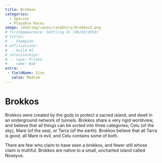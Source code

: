 ```yaml
---
title: Brokkos
categories:
  - Species
  - Playable Races
image: /dnd/img/races/raceEntry/brokkos2.png
# firstAppearance: Settling In (06/02/2018)
# titles:
#  - Champion
# affiliations:
#  - Guild #1
# relationships:
#  - type: Friend
#    name: Bob
extra:
 - fieldName: Size
   value: Medium
---
```


# Brokkos

Brokkos were created by the gods to protect a sacred island, and dwell in an underground network of tunnels. Brokkos share a very rigid worldview, and believe that all things can be sorted into three categories; Celu (of the sky), Mare (of the sea), or Tarra (of the earth). Brokkos believe that all Tarra is good, all Mare is evil, and Celu contains some of both.

There are few who claim to have seen a brokkos, and fewer still whose claim is truthful. Brokkos are native to a small, uncharted island called Noseyus.